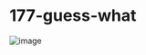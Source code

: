 # 177-guess-what

![image](https://user-images.githubusercontent.com/72507845/204122511-b7f3f71c-1fc9-43f3-9418-45104740f786.png)
